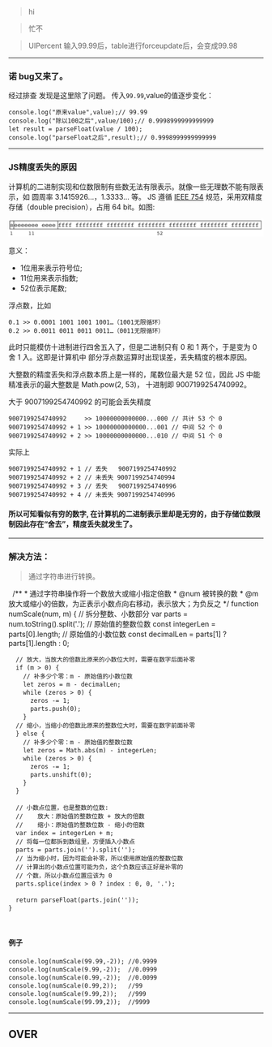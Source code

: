 > hi

>忙不

> UIPercent 输入99.99后，table进行forceupdate后，会变成99.98

- - - 
### 诺  bug又来了。
经过排查 发现是这里除了问题。
传入`99.99`,value的值逐步变化：

    console.log("原来value",value);// 99.99
    console.log("除以100之后",value/100);// 0.9998999999999999
    let result = parseFloat(value / 100);
    console.log("parseFloat之后",result);// 0.9998999999999999
    
- - - 
### JS精度丢失的原因
计算机的二进制实现和位数限制有些数无法有限表示。就像一些无理数不能有限表示，如 圆周率 3.1415926...，1.3333... 等。
JS 遵循 [IEEE 754](https://en.wikipedia.org/wiki/IEEE_754) 规范，采用双精度存储（double precision），占用 64 bit。如图:

![JS精度丢失的原因](img/JS精度丢失的原因.png)

意义：

- 1位用来表示符号位;
- 11位用来表示指数;
- 52位表示尾数;

浮点数，比如

    0.1 >> 0.0001 1001 1001 1001…（1001无限循环）
    0.2 >> 0.0011 0011 0011 0011…（0011无限循环）
    
此时只能模仿十进制进行四舍五入了，但是二进制只有 0 和 1 两个，于是变为 0 舍 1 入。这即是计算机中
部分浮点数运算时出现误差，丢失精度的根本原因。

大整数的精度丢失和浮点数本质上是一样的，尾数位最大是 52 位，因此 JS 中能精准表示的最大整数是 Math.pow(2, 53)，
十进制即 9007199254740992。

大于 9007199254740992 的可能会丢失精度

    9007199254740992     >> 10000000000000...000 // 共计 53 个 0
    9007199254740992 + 1 >> 10000000000000...001 // 中间 52 个 0
    9007199254740992 + 2 >> 10000000000000...010 // 中间 51 个 0

实际上

    9007199254740992 + 1 // 丢失   9007199254740992
    9007199254740992 + 2 // 未丢失 9007199254740994
    9007199254740992 + 3 // 丢失   9007199254740996
    9007199254740992 + 4 // 未丢失 9007199254740996

#### 所以可知看似有穷的数字, 在计算机的二进制表示里却是无穷的，由于存储位数限制因此存在“舍去”，精度丢失就发生了。
- - -
### 解决方法：
> 通过字符串进行转换。

    /**
     * 通过字符串操作将一个数放大或缩小指定倍数
     * @num 被转换的数
     * @m   放大或缩小的倍数，为正表示小数点向右移动，表示放大；为负反之
     */
    function numScale(num, m) {
      // 拆分整数、小数部分
      var parts = num.toString().split('.');
      // 原始值的整数位数
      const integerLen = parts[0].length;
      // 原始值的小数位数
      const decimalLen = parts[1] ? parts[1].length : 0;

      // 放大，当放大的倍数比原来的小数位大时，需要在数字后面补零
      if (m > 0) {
        // 补多少个零：m - 原始值的小数位数
        let zeros = m - decimalLen;
        while (zeros > 0) {
          zeros -= 1;
          parts.push(0);
        }
      // 缩小，当缩小的倍数比原来的整数位大时，需要在数字前面补零
      } else {
        // 补多少个零：m - 原始值的整数位数
        let zeros = Math.abs(m) - integerLen;
        while (zeros > 0) {
          zeros -= 1;
          parts.unshift(0);
        }
      }

      // 小数点位置，也是整数的位数: 
      //    放大：原始值的整数位数 + 放大的倍数
      //    缩小：原始值的整数位数 - 缩小的倍数
      var index = integerLen + m;
      // 将每一位都拆到数组里，方便插入小数点
      parts = parts.join('').split('');
      // 当为缩小时，因为可能会补零，所以使用原始值的整数位数
      // 计算出的小数点位置可能为负，这个负数应该正好是补零的
      // 个数，所以小数点位置应该为 0
      parts.splice(index > 0 ? index : 0, 0, '.');

      return parseFloat(parts.join(''));
    }
    
#### 例子
    console.log(numScale(99.99,-2)); //0.9999
    console.log(numScale(9.99,-2));  //0.0999
    console.log(numScale(0.99,-2));  //0.0099
    console.log(numScale(0.99,2));   //99
    console.log(numScale(9.99,2));   //999
    console.log(numScale(99.99,2));  //9999
    
- - - 
## OVER 
